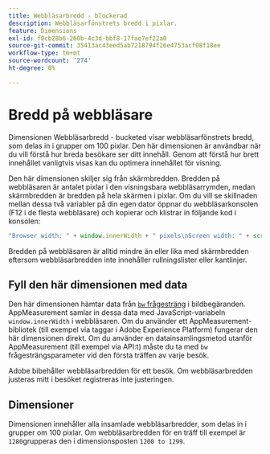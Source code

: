 ```yaml
---
title: Webbläsarbredd - blockerad
description: Webbläsarfönstrets bredd i pixlar.
feature: Dimensions
exl-id: f0cb28b6-260b-4c3d-bbf8-17fae7ef22a0
source-git-commit: 35413ac43eed5ab7218794f26e4753acf08f18ee
workflow-type: tm+mt
source-wordcount: '274'
ht-degree: 0%

---
```


# Bredd på webbläsare

Dimensionen Webbläsarbredd - bucketed visar webbläsarfönstrets bredd, som delas in i grupper om 100 pixlar. Den här dimensionen är användbar när du vill förstå hur breda besökare ser ditt innehåll. Genom att förstå hur brett innehållet vanligtvis visas kan du optimera innehållet för visning.

Den här dimensionen skiljer sig från skärmbredden. Bredden på webbläsaren är antalet pixlar i den visningsbara webbläsarrymden, medan skärmbredden är bredden på hela skärmen i pixlar. Om du vill se skillnaden mellan dessa två variabler på din egen dator öppnar du webbläsarkonsolen (F12 i de flesta webbläsare) och kopierar och klistrar in följande kod i konsolen:

```javascript
"Browser width: " + window.innerWidth + " pixels\nScreen width: " + screen.width + " pixels";
```

Bredden på webbläsaren är alltid mindre än eller lika med skärmbredden eftersom webbläsarbredden inte innehåller rullningslister eller kantlinjer.

## Fyll den här dimensionen med data

Den här dimensionen hämtar data från [`bw` frågesträng](/help/implement/validate/query-parameters.md) i bildbegäranden. AppMeasurement samlar in dessa data med JavaScript-variabeln `window.innerWidth` i webbläsaren. Om du använder ett AppMeasurement-bibliotek (till exempel via taggar i Adobe Experience Platform) fungerar den här dimensionen direkt. Om du använder en datainsamlingsmetod utanför AppMeasurement (till exempel via API:t) måste du ta med `bw` frågesträngsparameter vid den första träffen av varje besök.

Adobe bibehåller webbläsarbredden för ett besök. Om webbläsarbredden justeras mitt i besöket registreras inte justeringen.

## Dimensioner

Dimensionen innehåller alla insamlade webbläsarbredder, som delas in i grupper om 100 pixlar. Om webbläsarbredden för en träff till exempel är `1280`grupperas den i dimensionsposten `1200 to 1299`.
